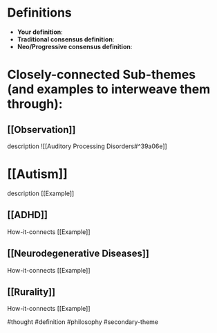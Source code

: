 # Definitions
- **Your definition**:
- **Traditional consensus definition**:
- **Neo/Progressive consensus definition**:

# Closely-connected Sub-themes (and examples to interweave them through):
## [[Observation]]
description
![[Auditory Processing Disorders#^39a06e]]

# [[Autism]]
description
[[Example]]

## [[ADHD]]
How-it-connects
[[Example]]

## [[Neurodegenerative Diseases]]
How-it-connects
[[Example]]

## [[Rurality]]
How-it-connects
[[Example]]


#thought #definition #philosophy #secondary-theme